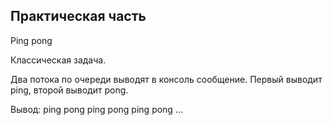 ## Практическая часть

Ping pong

Классическая задача.

Два потока по очереди выводят в консоль сообщение. Первый выводит ping, второй выводит pong.

Вывод: ping pong ping pong ping pong …

